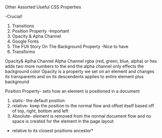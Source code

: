 Other Assorted Useful CSS Properties

-Crucial!
1. Transitions
2. Position Property
-Important
1. Opacity & Apha Channel
2. Google Fonts
3. The FUll Story On The Background Property
-Nice to have
1. Transforms

Opacity& Aplha Channel
Alpha Channel
rgba (red, green, blue, alpha) or hex adds two more numbers to the end
the alpha channel only effects the background color
Opacity is a property we set on an element and changes its transparents and on its descendents
applies to entire element plus background

Position Property- sets how an element is positioned in a document
1. static- the default position
2. relative- keep the position  to the normal flow and offset itself based off of top, right, bottom and left
3. Absolute- element is removed from the normal document flow and no space is created for the element in the page layout
- relative to its closest positions ancestor*